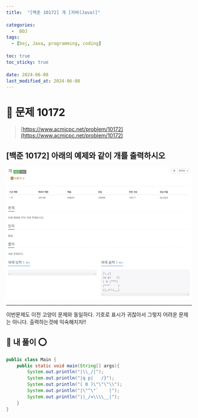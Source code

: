 ```yaml
---
title:  "[백준 10172] 개 [자바(Java)]"

categories:
  -  BOJ
tags:
  - [boj, Java, programming, coding]

toc: true
toc_sticky: true

date: 2024-06-08
last_modified_at: 2024-06-08
---
```


# 🚀 문제 10172

> [https://www.acmicpc.net/problem/10172](https://www.acmicpc.net/problem/10172)


## [백준 10172] 아래의 예제와 같이 개를 출력하시오

![백준 10172](/assets/images/boj10172.png)

---

이번문제도 이전 고양이 문제와 동일하다. 기호로 표시가 귀찮아서 그렇지 어려운 문제는 아니다. 출력하는것에 익숙해지자!!

## 🚀 내 풀이 ⭕

```java
public class Main {
    public static void main(String[] args){
        System.out.println("|\\_/|");
        System.out.println("|q p|   /}");
        System.out.println("( 0 )\"\"\"\\");
        System.out.println("|\"^\"`    |");
        System.out.println("||_/=\\\\__|");
    }
}
```
